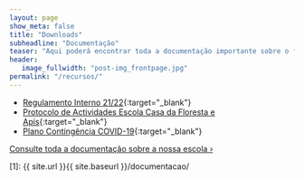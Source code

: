 ```yaml
---
layout: page
show_meta: false
title: "Downloads"
subheadline: "Documentação"
teaser: "Aqui poderá encontrar toda a documentação importante sobre o funcionamento da escola."
header:
   image_fullwidth: "post-img_frontpage.jpg"
permalink: "/recursos/"
---
```

* [Regulamento Interno 21/22](/assets/downloads/regulamentointerno2122.pdf){:target="_blank"}
* [Protocolo de Actividades Escola Casa da Floresta e Apis](/assets/downloads/protocolactividades2021.pdf){:target="_blank"}
* [Plano Contingência COVID-19](/assets/downloads/plano_contingencia_covid19_v3.pdf){:target="_blank"}

<a class="radius button small" href="{{ site.url }}{{ site.baseurl }}/documentacao/">Consulte toda a documentação sobre a nossa escola ›</a>


 [1]: {{ site.url }}{{ site.baseurl }}/documentacao/
